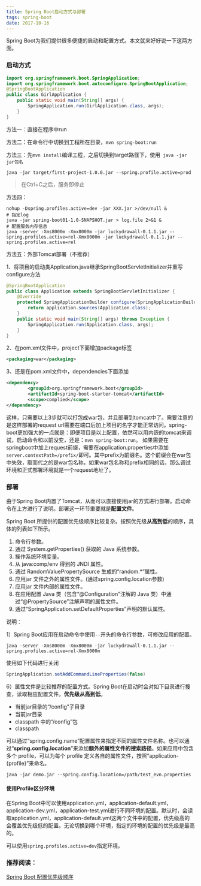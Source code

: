 ```yaml
---
title: Spring Boot启动方式与部署
tags: spring-boot
date: 2017-10-16
---
```


Spring Boot为我们提供很多便捷的启动和配置方式。本文就来好好说一下这两方面。

<!-- more -->

### 启动方式

```java
import org.springframework.boot.SpringApplication;
import org.springframework.boot.autoconfigure.SpringBootApplication;
@SpringBootApplication
public class GirlApplication {
	public static void main(String[] args) {
		SpringApplication.run(GirlApplication.class, args);
	}
}
```
方法一：直接在程序中run

方法二：在命令行中切换到工程所在目录，`mvn spring-boot:run`

方法三：先`mvn install`编译工程，之后切换到target路径下，使用` java -jar jar包名`

```shell
java -jar target/first-project-1.0.0.jar --spring.profile.active=prod
```

> 在Ctrl+C之后，服务即停止

方法四：

```shell
nohup -Dspring.profiles.active=dev -jar XXX.jar >/dev/null &
# 指定log
java -jar spring-boot01-1.0-SNAPSHOT.jar > log.file 2>&1 &
# 配置服务内存信息
java -server -Xms8000m -Xmx8000m -jar luckydrawall-0.1.1.jar --spring.profiles.active=rel-Xmx8000m -jar luckydrawall-0.1.1.jar --spring.profiles.active=rel
```

方法五：外部Tomcat部署（不推荐）

1、将项目的启动类Application.java继承SpringBootServletInitializer并重写configure方法

```java
@SpringBootApplication
public class Application extends SpringBootServletInitializer {
    @Override
    protected SpringApplicationBuilder configure(SpringApplicationBuilder application) {
        return application.sources(Application.class);
    }
    public static void main(String[] args) throws Exception {
        SpringApplication.run(Application.class, args);
    }
}
```
2、在pom.xml文件中，project下面增加package标签
```xml
<packaging>war</packaging>
```
3、还是在pom.xml文件中，dependencies下面添加
```xml
<dependency>
        <groupId>org.springframework.boot</groupId>
        <artifactId>spring-boot-starter-tomcat</artifactId>
        <scope>complied</scope>
</dependency>
```
这样，只需要以上3步就可以打包成war包，并且部署到tomcat中了。需要注意的是这样部署的request url需要在端口后加上项目的名字才能正常访问。spring-boot更加强大的一点就是：即便项目是以上配置，依然可以用内嵌的tomcat来调试，启动命令和以前没变，还是：`mvn spring-boot:run`。
如果需要在springboot中加上request前缀，需要在application.properties中添加`server.contextPath=/prefix/`即可。其中prefix为前缀名。这个前缀会在war包中失效，取而代之的是war包名称，如果war包名称和prefix相同的话，那么调试环境和正式部署环境就是一个request地址了。

### 部署

由于Spring Boot内置了Tomcat，从而可以直接使用jar的方式进行部署。启动命令在上方进行了说明。部署这一环节重要就是**配置文件**。

Spring Boot 所提供的配置优先级顺序比较复杂。按照优先级**从高到低**的顺序，具体的列表如下所示。

1. 命令行参数。
2. 通过 System.getProperties() 获取的 Java 系统参数。
3. 操作系统环境变量。
4. 从 java:comp/env 得到的 JNDI 属性。
5. 通过 RandomValuePropertySource 生成的“random.*”属性。
6. 应用jar 文件之外的属性文件。(通过spring.config.location参数)
7. 应用jar 文件内部的属性文件。
8. 在应用配置 Java 类（包含“@Configuration”注解的 Java 类）中通过“@PropertySource”注解声明的属性文件。
9. 通过“SpringApplication.setDefaultProperties”声明的默认属性。

说明：

1）Spring Boot应用在启动命令中使用`--`开头的命令行参数，可修改应用的配置。

```shell
java -server -Xms8000m -Xmx8000m -jar luckydrawall-0.1.1.jar --spring.profiles.active=rel-Xmx8000m 
```

使用如下代码进行关闭

```java
SpringApplication.setAddCommandLineProperties(false)
```

6）属性文件是比较推荐的配置方式。Spring Boot在启动时会对如下目录进行搜查，读取相应配置文件。**优先级从高到低**。

- 当前jar目录的“/config”子目录
- 当前jar目录
- classpath 中的“/config”包
- classpath

可以通过“spring.config.name”配置属性来指定不同的属性文件名称。也可以通过“**spring.config.location**”来添加**额外的属性文件的搜索路径**。如果应用中包含多个 profile，可以为每个 profile 定义各自的属性文件，按照“application-{profile}”来命名。

```shell
java -jar demo.jar --spring.config.location=/path/test_evn.properties
```

#### 使用**Profile**区分环境

在Spring Boot中可以使用application.yml，application-default.yml，application-dev.yml，application-test.yml进行不同环境的配置。默认时，会读取application.yml，application-default.yml这两个文件中的配置，优先级高的会覆盖优先级低的配置。无论切换到哪个环境，指定的环境的配置的优先级是最高的。

可以使用`spring.profiles.active=dev`指定环境。

### 推荐阅读：

[Spring Boot 配置优先级顺序](http://www.cnblogs.com/softidea/p/5759180.html)

